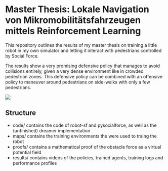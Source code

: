 
# Master Thesis: Lokale Navigation von Mikromobilitätsfahrzeugen mittels Reinforcement Learning

This repository outlines the results of my master thesis on training a little robot
in my own simulator and letting it interact with pedestrians controlled by Social Force.

The results show a very promising defensive policy that manages to avoid collisions entirely,
given a very dense environment like in crowded pedestrian zones. This defensive policy can be
combined with an offensive policy to maneuver around pedestrians on side-walks with only
a few pedestrians.

![](./results/videos/jetpack.gif)

## Structure

- code/ contains the code of robot-sf and pysocialforce, as well as the (unfinished) dreamer implementation
- maps/ contains the training environments the were used to traing the robot
- proofs/ contains a mathematical proof of the obstacle force as a virtual potential field
- results/ contains videos of the policies, trained agents, training logs and performance profiles
